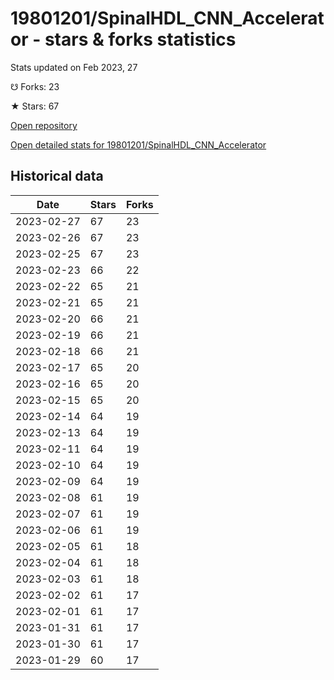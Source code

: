 # 19801201/SpinalHDL_CNN_Accelerator - stars & forks statistics

Stats updated on Feb 2023, 27

☋ Forks: 23

★ Stars: 67

[Open repository](https://github.com/19801201/SpinalHDL_CNN_Accelerator)

[Open detailed stats for 19801201/SpinalHDL_CNN_Accelerator](https://reviewgithub.com/rep/19801201/SpinalHDL_CNN_Accelerator)

## Historical data
| Date | Stars | Forks |
|------|-------|-------|
| 2023-02-27 | 67 | 23 | 
| 2023-02-26 | 67 | 23 | 
| 2023-02-25 | 67 | 23 | 
| 2023-02-23 | 66 | 22 | 
| 2023-02-22 | 65 | 21 | 
| 2023-02-21 | 65 | 21 | 
| 2023-02-20 | 66 | 21 | 
| 2023-02-19 | 66 | 21 | 
| 2023-02-18 | 66 | 21 | 
| 2023-02-17 | 65 | 20 | 
| 2023-02-16 | 65 | 20 | 
| 2023-02-15 | 65 | 20 | 
| 2023-02-14 | 64 | 19 | 
| 2023-02-13 | 64 | 19 | 
| 2023-02-11 | 64 | 19 | 
| 2023-02-10 | 64 | 19 | 
| 2023-02-09 | 64 | 19 | 
| 2023-02-08 | 61 | 19 | 
| 2023-02-07 | 61 | 19 | 
| 2023-02-06 | 61 | 19 | 
| 2023-02-05 | 61 | 18 | 
| 2023-02-04 | 61 | 18 | 
| 2023-02-03 | 61 | 18 | 
| 2023-02-02 | 61 | 17 | 
| 2023-02-01 | 61 | 17 | 
| 2023-01-31 | 61 | 17 | 
| 2023-01-30 | 61 | 17 | 
| 2023-01-29 | 60 | 17 | 

